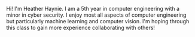 Hi! I'm Heather Haynie. I am a 5th year in computer engineering with a minor in cyber security. I enjoy most all aspects of computer engineering but particularly machine learning and computer vision. I'm hoping through this class to gain more experience collaborating with others!

